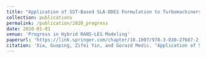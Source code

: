 ```yaml
---
title: "Application of SST-Based SLA-DDES Formulation to Turbomachinery Flows"
collection: publications
permalink: /publication/2020_progress
date: 2020-01-01
venue: 'Progress in Hybrid RANS-LES Modeling'
paperurl: 'https://link.springer.com/chapter/10.1007/978-3-030-27607-2_27'
citation: 'Xia, Guoping, Zifei Yin, and Gorazd Medic. "Application of SST-based SLA-DDES formulation to turbomachinery flows." Progress in Hybrid RANS-LES Modelling. Springer, Cham, 2020. 335-346.'
---
```

